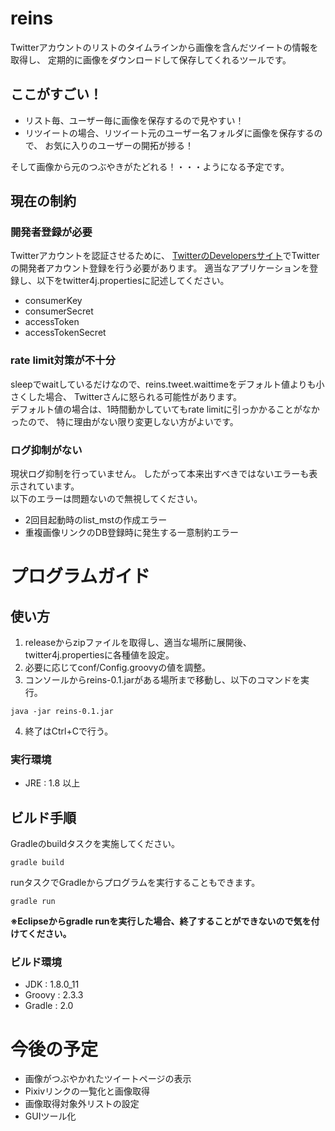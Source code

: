 # reins

Twitterアカウントのリストのタイムラインから画像を含んだツイートの情報を取得し、
定期的に画像をダウンロードして保存してくれるツールです。

## ここがすごい！

- リスト毎、ユーザー毎に画像を保存するので見やすい！
- リツイートの場合、リツイート元のユーザー名フォルダに画像を保存するので、
お気に入りのユーザーの開拓が捗る！

そして画像から元のつぶやきがたどれる！・・・ようになる予定です。


## 現在の制約

### 開発者登録が必要
Twitterアカウントを認証させるために、
[TwitterのDevelopersサイト](https://dev.twitter.com/)でTwitterの開発者アカウント登録を行う必要があります。
適当なアプリケーションを登録し、以下をtwitter4j.propertiesに記述してください。

- consumerKey
- consumerSecret
- accessToken
- accessTokenSecret


### rate limit対策が不十分

sleepでwaitしているだけなので、reins.tweet.waittimeをデフォルト値よりも小さくした場合、
Twitterさんに怒られる可能性があります。  
デフォルト値の場合は、1時間動かしていてもrate limitに引っかかることがなかったので、
特に理由がない限り変更しない方がよいです。

### ログ抑制がない

現状ログ抑制を行っていません。
したがって本来出すべきではないエラーも表示されています。  
以下のエラーは問題ないので無視してください。

- 2回目起動時のlist_mstの作成エラー
- 重複画像リンクのDB登録時に発生する一意制約エラー



# プログラムガイド

## 使い方

1. releaseからzipファイルを取得し、適当な場所に展開後、twitter4j.propertiesに各種値を設定。
2. 必要に応じてconf/Config.groovyの値を調整。
3. コンソールからreins-0.1.jarがある場所まで移動し、以下のコマンドを実行。
```
java -jar reins-0.1.jar
```
4. 終了はCtrl+Cで行う。

### 実行環境

- JRE : 1.8 以上


## ビルド手順

Gradleのbuildタスクを実施してください。

    gradle build

runタスクでGradleからプログラムを実行することもできます。

    gradle run

**※Eclipseからgradle runを実行した場合、終了することができないので気を付けてください。**

### ビルド環境

- JDK : 1.8.0_11
- Groovy : 2.3.3
- Gradle : 2.0



# 今後の予定

- 画像がつぶやかれたツイートページの表示
- Pixivリンクの一覧化と画像取得
- 画像取得対象外リストの設定
- GUIツール化
